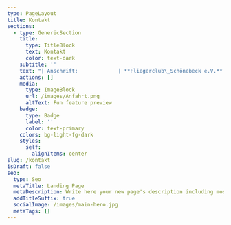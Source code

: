 ```yaml
---
type: PageLayout
title: Kontakt
sections:
  - type: GenericSection
    title:
      type: TitleBlock
      text: Kontakt
      color: text-dark
    subtitle: ''
    text: "| Anschrift:             | **Fliegerclub\_Schönebeck e.V.**                          |\n| ---------------------- | -------------------------------------------------------- |\n|                        | **Flugplatz Zackmünde**                                  |\n|                        | **39249\_Pömmelte**                                       |\n|                        |                                                          |\n|                        |                                                          |\n| Telefon:               | **+49 3928 400647**                                      |\n| -Nur am Wochenende-    |                                                          |\n| **+49\_170 1601004**    |                                                          |\n| -Auch unter der Woche- |                                                          |\n| Telefax:               | **+49 3928 400647**                                      |\n| E-Mail:                | <info@fliegerclub-sbk.de>                                |\n| Homepage:              | [www.fliegerclub-sbk.de](http://www.fliegerclub-sbk.de/) |\n\n"
    actions: []
    media:
      type: ImageBlock
      url: /images/Anfahrt.png
      altText: Fun feature preview
    badge:
      type: Badge
      label: ''
      color: text-primary
    colors: bg-light-fg-dark
    styles:
      self:
        alignItems: center
slug: /kontakt
isDraft: false
seo:
  type: Seo
  metaTitle: Landing Page
  metaDescription: Write here your new page's description including most relevant keywords.
  addTitleSuffix: true
  socialImage: /images/main-hero.jpg
  metaTags: []
---
```

